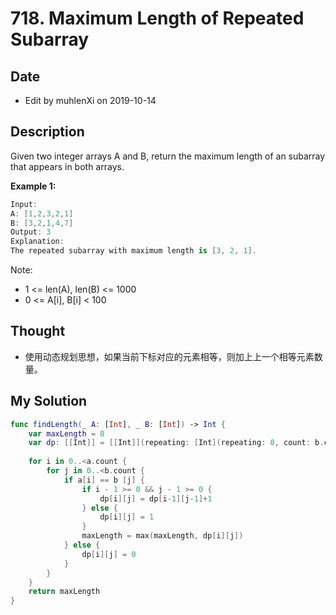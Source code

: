 # 718. Maximum Length of Repeated Subarray

## Date

- Edit by muhlenXi on 2019-10-14

## Description

Given two integer arrays A and B, return the maximum length of an subarray that appears in both arrays.

**Example 1:**

```swift
Input:
A: [1,2,3,2,1]
B: [3,2,1,4,7]
Output: 3
Explanation: 
The repeated subarray with maximum length is [3, 2, 1].
```

Note:

- 1 <= len(A), len(B) <= 1000
- 0 <= A[i], B[i] < 100


## Thought

- 使用动态规划思想，如果当前下标对应的元素相等，则加上上一个相等元素数量。

## My Solution

```swift
func findLength(_ A: [Int], _ B: [Int]) -> Int {
    var maxLength = 0
    var dp: [[Int]] = [[Int]](repeating: [Int](repeating: 0, count: b.count), count: a.count)
    
    for i in 0..<a.count {
        for j in 0..<b.count {
            if a[i] == b [j] {
                if i - 1 >= 0 && j - 1 >= 0 {
                    dp[i][j] = dp[i-1][j-1]+1
                } else {
                    dp[i][j] = 1
                }
                maxLength = max(maxLength, dp[i][j])
            } else {
                dp[i][j] = 0
            }
        }
    }
    return maxLength
}
```